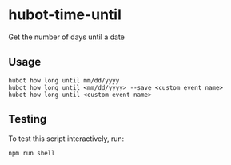 # hubot-time-until

Get the number of days until a date

## Usage
```
hubot how long until mm/dd/yyyy
hubot how long until <mm/dd/yyyy> --save <custom event name>
hubot how long until <custom event name>
```
## Testing

To test this script interactively, run:

```
npm run shell
```
